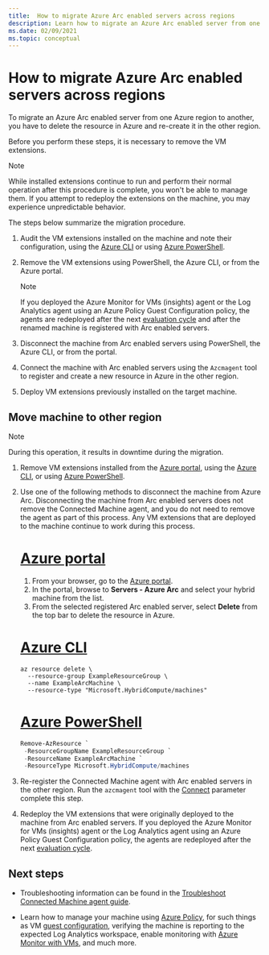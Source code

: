 ```yaml
---
title:  How to migrate Azure Arc enabled servers across regions
description: Learn how to migrate an Azure Arc enabled server from one region to another.
ms.date: 02/09/2021
ms.topic: conceptual
---
```


# How to migrate Azure Arc enabled servers across regions

To migrate an Azure Arc enabled server from one Azure region to another, you have to delete the resource in Azure and re-create it in the other region.

Before you perform these steps, it is necessary to remove the VM extensions.

> [!NOTE]
> While installed extensions continue to run and perform their normal operation after this procedure is complete, you won't be able to manage them. If you attempt to redeploy the extensions on the machine, you may experience unpredictable behavior.

The steps below summarize the migration procedure.

1. Audit the VM extensions installed on the machine and note their configuration, using the [Azure CLI](manage-vm-extensions-cli.md#list-extensions-installed) or using [Azure PowerShell](manage-vm-extensions-powershell.md#list-extensions-installed).

2. Remove the VM extensions using PowerShell, the Azure CLI, or from the Azure portal.

    > [!NOTE]
    > If you deployed the Azure Monitor for VMs (insights) agent or the Log Analytics agent using an Azure Policy Guest Configuration policy, the agents are redeployed after the next [evaluation cycle](../../governance/policy/how-to/get-compliance-data.md#evaluation-triggers) and after the renamed machine is registered with Arc enabled servers.

3. Disconnect the machine from Arc enabled servers using PowerShell, the Azure CLI, or from the portal.

4. Connect the machine with Arc enabled servers using the `Azcmagent` tool to register and create a new resource in Azure in the other region.

5. Deploy VM extensions previously installed on the target machine.

## Move machine to other region

> [!NOTE]
> During this operation, it results in downtime during the migration.

1. Remove VM extensions installed from the [Azure portal](manage-vm-extensions-portal.md#uninstall-extension), using the [Azure CLI](manage-vm-extensions-cli.md#remove-an-installed-extension), or using [Azure PowerShell](manage-vm-extensions-powershell.md#remove-an-installed-extension).

2. Use one of the following methods to disconnect the machine from Azure Arc. Disconnecting the machine from Arc enabled servers does not remove the Connected Machine agent, and you do not need to remove the agent as part of this process. Any VM extensions that are deployed to the machine continue to work during this process.

    # [Azure portal](#tab/azure-portal)

    1. From your browser, go to the [Azure portal](https://portal.azure.com).
    1. In the portal, browse to **Servers - Azure Arc** and select your hybrid machine from the list.
    1. From the selected registered Arc enabled server, select **Delete** from the top bar to delete the resource in Azure.

    # [Azure CLI](#tab/azure-cli)
    
    ```azurecli
    az resource delete \
      --resource-group ExampleResourceGroup \
      --name ExampleArcMachine \
      --resource-type "Microsoft.HybridCompute/machines"
    ```

    # [Azure PowerShell](#tab/azure-powershell)

    ```powershell
    Remove-AzResource `
     -ResourceGroupName ExampleResourceGroup `
     -ResourceName ExampleArcMachine `
     -ResourceType Microsoft.HybridCompute/machines
    ```

3. Re-register the Connected Machine agent with Arc enabled servers in the other region. Run the `azcmagent` tool with the [Connect](manage-agent.md#connect) parameter complete this step.

4. Redeploy the VM extensions that were originally deployed to the machine from Arc enabled servers. If you deployed the Azure Monitor for VMs (insights) agent or the Log Analytics agent using an Azure Policy Guest Configuration policy, the agents are redeployed after the next [evaluation cycle](../../governance/policy/how-to/get-compliance-data.md#evaluation-triggers).

## Next steps

* Troubleshooting information can be found in the [Troubleshoot Connected Machine agent guide](troubleshoot-agent-onboard.md).

* Learn how to manage your machine using [Azure Policy](../../governance/policy/overview.md), for such things as VM [guest configuration](../../governance/policy/concepts/guest-configuration.md), verifying the machine is reporting to the expected Log Analytics workspace, enable monitoring with [Azure Monitor with VMs](../../azure-monitor/insights/vminsights-enable-policy.md), and much more.
